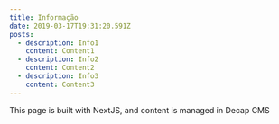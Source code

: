 ```yaml
---
title: Informação
date: 2019-03-17T19:31:20.591Z
posts:
  - description: Info1
    content: Content1
  - description: Info2
    content: Content2
  - description: Info3
    content: Content3
---
```

 
This page is built with NextJS, and content is managed in Decap CMS